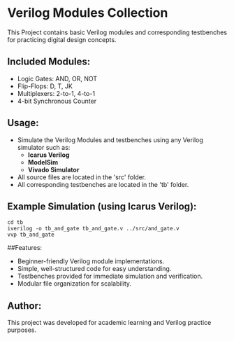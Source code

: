 # Verilog Modules Collection

This Project contains basic Verilog modules and corresponding testbenches for practicing digital design concepts.

## Included Modules:
- Logic Gates: AND, OR, NOT
- Flip-Flops: D, T, JK
- Multiplexers: 2-to-1, 4-to-1
- 4-bit Synchronous Counter

## Usage:
- Simulate the Verilog Modules and testbenches using any Verilog simulator such as:
  - **Icarus Verilog**
  - **ModelSim**
  - **Vivado Simulator**
- All source files are located in the 'src' folder.
- All corresponding testbenches are located in the 'tb' folder.

## Example Simulation (using Icarus Verilog):
```
cd tb
iverilog -o tb_and_gate tb_and_gate.v ../src/and_gate.v
vvp tb_and_gate
```
##Features:
- Beginner-friendly Verilog module implementations.
- Simple, well-structured code for easy understanding.
- Testbenches provided for immediate simulation and verification.
- Modular file organization for scalability.

## Author:
This project was developed for academic learning and Verilog practice purposes.
